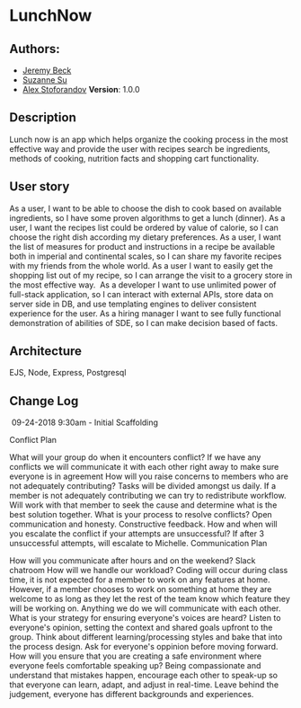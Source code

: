 # LunchNow
## Authors: 
* [Jeremy Beck](https://github.com/mtncrawler/)
* [Suzanne Su](https://github.com/tiramisuzie/)
* [Alex Stoforandov](https://github.com/al1s/)
​
**Version**: 1.0.0
​
## Description
Lunch now is an app which helps organize the cooking process in the most effective way and provide the user with recipes search be ingredients, methods of cooking, nutrition facts and shopping cart functionality.
​
## User story
As a user, I want to be able to choose the dish to cook based on available ingredients, so I have some proven algorithms to get a lunch (dinner).
As a user, I want the recipes list could be ordered by value of calorie, so I can choose the right dish according my dietary preferences.
As a user, I want the list of measures for product and instructions in a recipe be available both in imperial and continental scales, so I can share my favorite recipes with my friends from the whole world.
As a user I want to easily get the shopping list out of my recipe, so I can arrange the visit to a grocery store in the most effective way.
​
As a developer I want to use unlimited power of full-stack application, so I can interact with external APIs, store data on server side in DB, and use templating engines to deliver consistent experience for the user.
As a hiring manager I want to see fully functional demonstration of abilities of SDE, so I can make decision based of facts.
​
## Architecture
EJS, Node, Express, Postgresql
​
## Change Log
​
09-24-2018 9:30am - Initial Scaffolding

Conflict Plan

What will your group do when it encounters conflict?
If we have any conflicts we will communicate it with each other right away to make sure everyone is in agreement
How will you raise concerns to members who are not adequately contributing?
Tasks will be divided amongst us daily. If a member is not adequately contributing we can try to redistribute workflow. Will work with that member to seek the cause and determine what is the best solution together.
What is your process to resolve conflicts?
Open communication and honesty. Constructive feedback.
How and when will you escalate the conflict if your attempts are unsuccessful?
If after 3 unsuccessful attempts, will escalate to Michelle.
Communication Plan

How will you communicate after hours and on the weekend?
Slack chatroom
How will we handle our workload?
Coding will occur during class time, it is not expected for a member to work on any features at home. However, if a member chooses to work on something at home they are welcome to as long as they let the rest of the team know which feature they will be working on. Anything we do we will communicate with each other.
What is your strategy for ensuring everyone's voices are heard?
Listen to everyone's opinion, setting the context and shared goals upfront to the group. Think about different learning/processing styles and bake that into the process design. Ask for everyone's oppinion before moving forward.
How will you ensure that you are creating a safe environment where everyone feels comfortable speaking up?
Being compassionate and understand that mistakes happen, encourage each other to speak-up so that everyone can learn, adapt, and adjust in real-time.
Leave behind the judgement, everyone has different backgrounds and experiences.